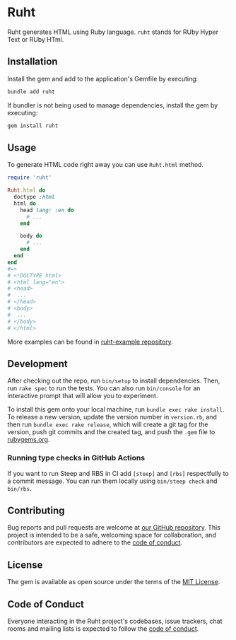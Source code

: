 # Ruht

Ruht generates HTML using Ruby language.
`ruht` stands for RUby Hyper Text or RUby HTml.

## Installation

Install the gem and add to the application's Gemfile by executing:

```bash
bundle add ruht
```

If bundler is not being used to manage dependencies, install the gem by executing:

```bash
gem install ruht
```

## Usage

To generate HTML code right away you can use `Ruht.html` method.

```ruby
require 'ruht'

Ruht.html do
  doctype :html
  html do
    head lang: :en do
      # ...
    end

    body do
      # ...
    end
  end
end
#=>
# <!DOCTYPE html>
# <html lang="en">
# <head>
#  ...
# </head>
# <body>
#  ...
# </body>
# </html>
```

More examples can be found in [ruht-example repository][1].

## Development

After checking out the repo, run `bin/setup` to install dependencies. Then, run `rake spec` to run the tests. You can also run `bin/console` for an interactive prompt that will allow you to experiment.

To install this gem onto your local machine, run `bundle exec rake install`. To release a new version, update the version number in `version.rb`, and then run `bundle exec rake release`, which will create a git tag for the version, push git commits and the created tag, and push the `.gem` file to [rubygems.org][2].

### Running type checks in GitHub Actions

If you want to run Steep and RBS in CI add `[steep]` and `[rbs]` respectfully
to a commit message. You can run them locally using `bin/steep check` and
`bin/rbs`.

## Contributing

Bug reports and pull requests are welcome at [our GitHub repository][3].
This project is intended to be a safe, welcoming space for collaboration, and contributors are expected to adhere to the [code of conduct][4].

## License

The gem is available as open source under the terms of the [MIT License][5].

## Code of Conduct

Everyone interacting in the Ruht project's codebases, issue trackers, chat rooms and mailing lists is expected to follow the [code of conduct][4].

[1]: https://github.com/ruby-hyper-text/ruht-example
[2]: https://rubygems.org
[3]: https://github.com/ruby-hyper-text/ruht
[4]: https://github.com/ruby-hyper-text/ruht/blob/main/CODE_OF_CONDUCT.md
[5]: https://opensource.org/licenses/MIT
